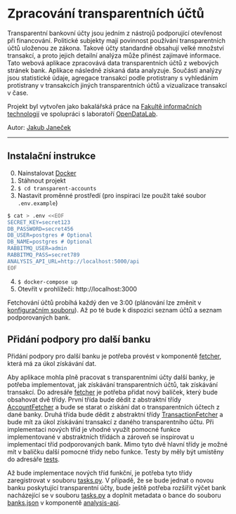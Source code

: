 # Zpracování transparentních účtů

Transparentní bankovní účty jsou jedním z nástrojů podporující otevřenost při financování.
Politické subjekty mají povinnost používání transparentních účtů uloženou ze zákona.
Takové účty standardně obsahují velké množství transakcí, a proto jejich detailní analýza
může přinést zajímavé informace. Tato webová aplikace zpracovává data transparentních účtů
z webových stránek bank. Aplikace následně získaná data analyzuje. Součástí analýzy jsou
statistické údaje, agregace transakcí podle protistrany s vyhledáním protistrany v
transakcích jiných transparentních účtů a vizualizace transakcí v čase.

Projekt byl vytvořen jako bakalářská práce na [Fakultě informačních technologií](https://fit.cvut.cz/) ve spolupráci s laboratoří [OpenDataLab](https://opendatalab.cz/).

Autor: [Jakub Janeček](https://github.com/KasenX)

---

## Instalační instrukce

0. Nainstalovat [Docker](https://www.docker.com/)
1. Stáhnout projekt
2. `$ cd transparent-accounts`
3. Nastavit proměnné prostředí (pro inspiraci lze použít také soubor `.env.example`)

```bash
$ cat > .env <<EOF
SECRET_KEY=secret123
DB_PASSWORD=secret456
DB_USER=postgres # Optional
DB_NAME=postgres # Optional
RABBITMQ_USER=admin
RABBITMQ_PASS=secret789
ANALYSIS_API_URL=http://localhost:5000/api
EOF
```

4. `$ docker-compose up`
5. Otevřít v prohlížeči: http://localhost:3000

Fetchování účtů probíhá každý den ve 3:00 (plánování lze změnit v [konfiguračním souboru](data-fetcher/app/config.py)). Až po té bude k dispozici seznam účtů a seznam podporovaných bank.

## Přidání podpory pro další banku

Přidání podpory pro další banku je potřeba provést v komponentě [fetcher](data-fetcher/app/fetcher), která má za úkol získávání dat.

Aby aplikace mohla plně pracovat s transparentními účty další banky, je potřeba implementovat, jak získávání transparentních účtů, tak získávání transakcí. Do adresáře [fetcher](data-fetcher/app/fetcher) je potřeba přidat nový balíček, který bude obsahovat dvě třídy. První třída bude dědit z abstraktní třídy [AccountFetcher](data-fetcher/app/fetcher/account_fetcher.py) a bude se starat o získání dat o transparentních účtech z dané banky. Druhá třída bude dědit z abstraktní třídy [TransactionFetcher](data-fetcher/app/fetcher/transaction_fetcher.py) a bude mít za úkol získávání transakcí z daného transparentního účtu. Při implementaci nových tříd je vhodné využít pomocné funkce implementované v abstraktních třídách a zároveň se inspirovat u implementací tříd podporovaných bank. Mimo tyto dvě hlavní třídy je možné mít v balíčku další pomocné třídy nebo funkce. Testy by měly být umístěny do adresáře [tests](data-fetcher/tests).

Až bude implementace nových tříd funkční, je potřeba tyto třídy zaregistrovat v souboru [tasks.py](data-fetcher/app/tasks.py). V případě, že se bude jednat o novou banku poskytující transparentní účty, bude ještě potřeba rozšířit výčet bank nacházející se v souboru [tasks.py](data-fetcher/app/tasks.py) a doplnit metadata o bance do souboru [banks.json](analysis-api/banks.json) v komponentě [analysis-api](analysis-api).
